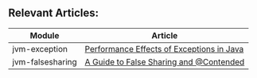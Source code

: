 ## Relevant Articles:

Module | Article
--|--
jvm-exception | [Performance Effects of Exceptions in Java](https://www.baeldung.com/java-exceptions-performance)
jvm-falsesharing | [A Guide to False Sharing and @Contended](https://www.baeldung.com/java-false-sharing-contended)